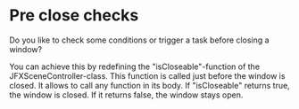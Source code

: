 # Pre close checks
Do you like to check some conditions or trigger a task before closing a window?

You can achieve this by redefining the "isCloseable"-function of the JFXSceneController-class. This function is called just before the window is closed. It allows to call any function in its body. If "isCloseable" returns true, the window is closed. If it returns false, the window stays open.
